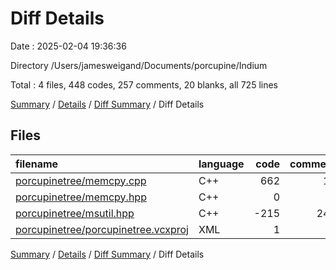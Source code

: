 # Diff Details

Date : 2025-02-04 19:36:36

Directory /Users/jamesweigand/Documents/porcupine/Indium

Total : 4 files,  448 codes, 257 comments, 20 blanks, all 725 lines

[Summary](results.md) / [Details](details.md) / [Diff Summary](diff.md) / Diff Details

## Files
| filename | language | code | comment | blank | total |
| :--- | :--- | ---: | ---: | ---: | ---: |
| [porcupinetree/memcpy.cpp](/porcupinetree/memcpy.cpp) | C++ | 662 | 16 | 48 | 726 |
| [porcupinetree/memcpy.hpp](/porcupinetree/memcpy.hpp) | C++ | 0 | 0 | -1 | -1 |
| [porcupinetree/msutil.hpp](/porcupinetree/msutil.hpp) | C++ | -215 | 241 | -27 | -1 |
| [porcupinetree/porcupinetree.vcxproj](/porcupinetree/porcupinetree.vcxproj) | XML | 1 | 0 | 0 | 1 |

[Summary](results.md) / [Details](details.md) / [Diff Summary](diff.md) / Diff Details